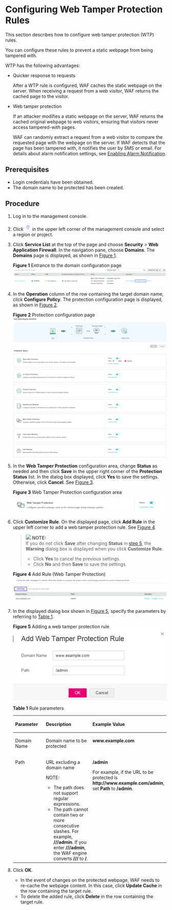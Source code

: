 # Configuring Web Tamper Protection Rules<a name="waf_01_0014"></a>

This section describes how to configure  web tamper protection \(WTP\)  rules.

You can configure these rules to prevent a static webpage from being tampered with.

WTP has the following advantages:

-   Quicker response to requests

    After a WTP rule is configured, WAF caches the static webpage on the server. When receiving a request from a web visitor, WAF returns the cached page to the visitor.

-   Web tamper protection

    If an attacker modifies a static webpage on the server, WAF returns the cached original webpage to web visitors, ensuring that visitors never access tampered-with pages.

    WAF can randomly extract a request from a web visitor to compare the requested page with the webpage on the server. If WAF detects that the page has been tampered with, it notifies the user by SMS or email. For details about alarm notification settings, see  [Enabling Alarm Notification](enabling-alarm-notification.md).


## Prerequisites<a name="section58249606174339"></a>

-   Login credentials have been obtained.
-   The domain name to be protected has been created.

## Procedure<a name="section613293693121"></a>

1.  Log in to the management console.
2.  Click  ![](figures/icon-region.png)  in the upper left corner of the management console and select a region or project.
3.  Click  **Service List**  at the top of the page and choose  **Security**  \>  **Web Application Firewall**. In the navigation pane, choose  **Domains**. The  **Domains**  page is displayed, as shown in  [Figure 1](#waf_01_0008_fig164792010154510).

    **Figure  1**  Entrance to the domain configuration page<a name="waf_01_0008_fig164792010154510"></a>  
    ![](figures/entrance-to-the-domain-configuration-page.png "entrance-to-the-domain-configuration-page")

4.  In the  **Operation**  column of the row containing the target domain name, click  **Configure Policy**. The protection configuration page is displayed, as shown in  [Figure 2](#waf_01_0008_fig16197124372015).

    **Figure  2**  Protection configuration page<a name="waf_01_0008_fig16197124372015"></a>  
    ![](figures/protection-configuration-page.png "protection-configuration-page")

5.  <a name="li58723545102836"></a>In the  **Web Tamper Protection**  configuration area, change  **Status**  as needed and then click  **Save**  in the upper right corner of the  **Protection Status**  list. In the dialog box displayed, click  **Yes**  to save the settings. Otherwise, click  **Cancel**. See  [Figure 3](#fig10572033304).

    **Figure  3**  Web Tamper Protection configuration area<a name="fig10572033304"></a>  
    ![](figures/web-tamper-protection-configuration-area.png "web-tamper-protection-configuration-area")

6.  Click  **Customize Rule**. On the displayed page, click  **Add Rule**  in the upper left corner to add a web tamper protection rule. See  [Figure 4](#fig13289432775).

    >![](/images/icon-note.gif) **NOTE:**   
    >If you do not click  **Save**  after changing  **Status**  in  [step 5](#li58723545102836), the  **Warning**  dialog box is displayed when you click  **Customize Rule**.  
    >-   Click  **Yes**  to cancel the previous settings.  
    >-   Click  **No**  and then  **Save**  to save the settings.  

    **Figure  4**  Add Rule \(Web Tamper Protection\)<a name="fig13289432775"></a>  
    ![](figures/add-rule-(web-tamper-protection).png "add-rule-(web-tamper-protection)")

7.  In the displayed dialog box shown in  [Figure 5](#fig13729129125420), specify the parameters by referring to  [Table 1](#table2046816299203).

    **Figure  5**  Adding a web tamper protection rule<a name="fig13729129125420"></a>  
    ![](figures/adding-a-web-tamper-protection-rule.png "adding-a-web-tamper-protection-rule")

    **Table  1**  Rule parameters

    <a name="table2046816299203"></a>
    <table><thead align="left"><tr id="row546914299207"><th class="cellrowborder" valign="top" width="23%" id="mcps1.2.4.1.1"><p id="p2046911299201"><a name="p2046911299201"></a><a name="p2046911299201"></a>Parameter</p>
    </th>
    <th class="cellrowborder" valign="top" width="37.15%" id="mcps1.2.4.1.2"><p id="p1646915299201"><a name="p1646915299201"></a><a name="p1646915299201"></a>Description</p>
    </th>
    <th class="cellrowborder" valign="top" width="39.85%" id="mcps1.2.4.1.3"><p id="p18470929192015"><a name="p18470929192015"></a><a name="p18470929192015"></a>Example Value</p>
    </th>
    </tr>
    </thead>
    <tbody><tr id="row13866404146"><td class="cellrowborder" valign="top" width="23%" headers="mcps1.2.4.1.1 "><p id="p15386184091420"><a name="p15386184091420"></a><a name="p15386184091420"></a>Domain Name</p>
    </td>
    <td class="cellrowborder" valign="top" width="37.15%" headers="mcps1.2.4.1.2 "><p id="p772611281566"><a name="p772611281566"></a><a name="p772611281566"></a>Domain name to be protected</p>
    </td>
    <td class="cellrowborder" valign="top" width="39.85%" headers="mcps1.2.4.1.3 "><p id="p113861340181412"><a name="p113861340181412"></a><a name="p113861340181412"></a><strong id="b17216759131516"><a name="b17216759131516"></a><a name="b17216759131516"></a>www.example.com</strong></p>
    </td>
    </tr>
    <tr id="row1247062911209"><td class="cellrowborder" valign="top" width="23%" headers="mcps1.2.4.1.1 "><p id="p4470122917203"><a name="p4470122917203"></a><a name="p4470122917203"></a>Path</p>
    </td>
    <td class="cellrowborder" valign="top" width="37.15%" headers="mcps1.2.4.1.2 "><p id="p54707298202"><a name="p54707298202"></a><a name="p54707298202"></a>URL excluding a domain name</p>
    <div class="note" id="note62479477297"><a name="note62479477297"></a><a name="note62479477297"></a><span class="notetitle"> NOTE: </span><div class="notebody"><a name="ul20707155819344"></a><a name="ul20707155819344"></a><ul id="ul20707155819344"><li>The path does not support regular expressions.</li><li>The path cannot contain two or more consecutive slashes. For example, <span class="parmvalue" id="parmvalue388515306519"><a name="parmvalue388515306519"></a><a name="parmvalue388515306519"></a><b>///admin</b></span>. If you enter <strong id="b1188518304517"><a name="b1188518304517"></a><a name="b1188518304517"></a>///admin</strong>, the WAF engine converts <strong id="b38850301511"><a name="b38850301511"></a><a name="b38850301511"></a>///</strong> to <strong id="b168856302052"><a name="b168856302052"></a><a name="b168856302052"></a>/</strong>.</li></ul>
    </div></div>
    </td>
    <td class="cellrowborder" valign="top" width="39.85%" headers="mcps1.2.4.1.3 "><p id="p1345741151911"><a name="p1345741151911"></a><a name="p1345741151911"></a><strong id="b177644110299"><a name="b177644110299"></a><a name="b177644110299"></a>/admin</strong></p>
    <p id="p1047152952012"><a name="p1047152952012"></a><a name="p1047152952012"></a>For example, if the URL to be protected is <span class="filepath" id="filepath1627493212383"><a name="filepath1627493212383"></a><a name="filepath1627493212383"></a><b>http://www.example.com/admin</b></span>, set <strong id="b19427477917"><a name="b19427477917"></a><a name="b19427477917"></a>Path</strong> to <strong id="b1885651497"><a name="b1885651497"></a><a name="b1885651497"></a>/admin</strong>.</p>
    </td>
    </tr>
    </tbody>
    </table>

8.  Click  **OK**.
    -   In the event of changes on the protected webpage, WAF needs to re-cache the webpage content. In this case, click  **Update Cache**  in the row containing the target rule.
    -   To delete the added rule, click  **Delete**  in the row containing the target rule.


